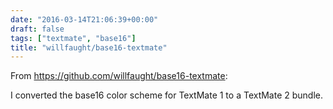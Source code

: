 ```yaml
---
date: "2016-03-14T21:06:39+00:00"
draft: false
tags: ["textmate", "base16"]
title: "willfaught/base16-textmate"
---
```

From https://github.com/willfaught/base16-textmate:

I converted the base16 color scheme for TextMate 1 to a TextMate 2 bundle.


